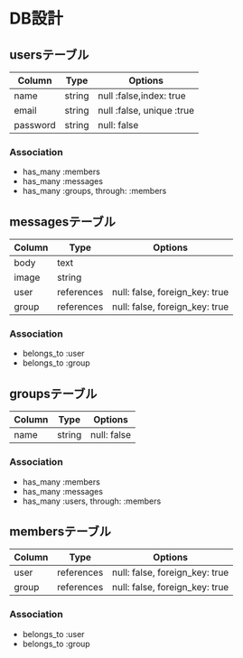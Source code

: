 # DB設計

## usersテーブル

|Column|Type|Options|
|------|----|-------|
|name|string|null :false,index: true|
|email|string|null :false, unique :true|
|password|string|null: false|


### Association
- has_many  :members
- has_many  :messages
- has_many  :groups, through: :members

## messagesテーブル

|Column|Type|Options|
|------|----|-------|
|body|text|
|image|string|
|user|references|null: false, foreign_key: true|
|group|references|null: false, foreign_key: true|

### Association
- belongs_to :user
- belongs_to :group

## groupsテーブル

|Column|Type|Options|
|------|----|-------|
|name|string|null: false|

### Association
- has_many   :members
- has_many   :messages
- has_many   :users, through: :members

## membersテーブル

|Column|Type|Options|
|------|----|-------|
|user|references|null: false, foreign_key: true|
|group|references|null: false, foreign_key: true|

### Association
- belongs_to :user
- belongs_to :group

